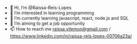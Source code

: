 - 👋 Hi, I’m @Raissa-Reis-Lopes
- 👀 I’m interested in learning programming
- 🌱 I’m currently learning javascript, react, node.js and SQL
- 💞️ I’m aiming to get a job opportunity
- 📫 How to reach me raissa.vilemon@gmail.com / https://www.linkedin.com/in/raissa-reis-lopes-00706a23a/



